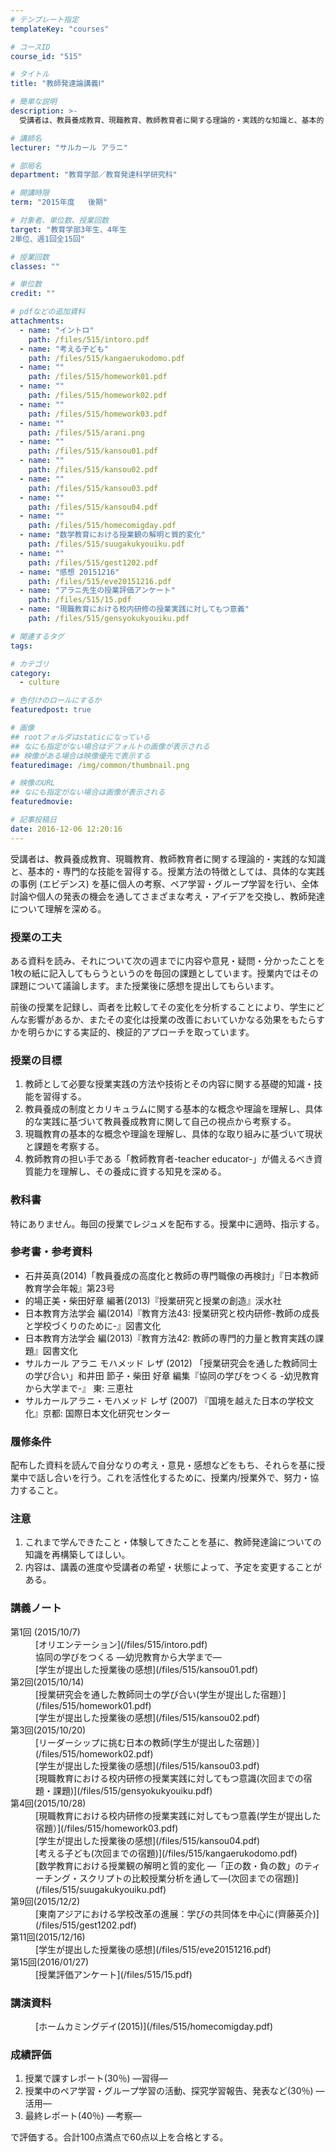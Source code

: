 ```yaml
---
# テンプレート指定
templateKey: "courses"

# コースID
course_id: "515"

# タイトル
title: "教師発達論講義Ⅰ"

# 簡単な説明
description: >-
  受講者は、教員養成教育、現職教育、教師教育者に関する理論的・実践的な知識と、基本的・専門的な技能を習得する。授業方法の特徴としては、具体的な実践の事例 (エビデンス) を基に個人の考察、ペア学習・グル...

# 講師名
lecturer: "サルカール アラニ"

# 部局名
department: "教育学部／教育発達科学研究科"

# 開講時限
term: "2015年度	後期"

# 対象者、単位数、授業回数
target: "教育学部3年生、4年生
2単位、週1回全15回"

# 授業回数
classes: ""

# 単位数
credit: ""

# pdfなどの追加資料
attachments: 
  - name: "イントロ" 
    path: /files/515/intoro.pdf
  - name: "考える子ども" 
    path: /files/515/kangaerukodomo.pdf
  - name: "" 
    path: /files/515/homework01.pdf
  - name: "" 
    path: /files/515/homework02.pdf
  - name: "" 
    path: /files/515/homework03.pdf
  - name: "" 
    path: /files/515/arani.png
  - name: "" 
    path: /files/515/kansou01.pdf
  - name: "" 
    path: /files/515/kansou02.pdf
  - name: "" 
    path: /files/515/kansou03.pdf
  - name: "" 
    path: /files/515/kansou04.pdf
  - name: "" 
    path: /files/515/homecomigday.pdf
  - name: "数学教育における授業観の解明と質的変化" 
    path: /files/515/suugakukyouiku.pdf
  - name: "" 
    path: /files/515/gest1202.pdf
  - name: "感想 20151216" 
    path: /files/515/eve20151216.pdf
  - name: "アラニ先生の授業評価アンケート" 
    path: /files/515/15.pdf
  - name: "現職教育における校内研修の授業実践に対してもつ意義" 
    path: /files/515/gensyokukyouiku.pdf

# 関連するタグ
tags:

# カテゴリ
category:
  - culture

# 色付けのロールにするか
featuredpost: true

# 画像
## rootフォルダはstaticになっている
## なにも指定がない場合はデフォルトの画像が表示される
## 映像がある場合は映像優先で表示する
featuredimage: /img/common/thumbnail.png

# 映像のURL
## なにも指定がない場合は画像が表示される
featuredmovie: 

# 記事投稿日
date: 2016-12-06 12:20:16
---
```


受講者は、教員養成教育、現職教育、教師教育者に関する理論的・実践的な知識と、基本的・専門的な技能を習得する。授業方法の特徴としては、具体的な実践の事例 (エビデンス) を基に個人の考察、ペア学習・グループ学習を行い、全体討論や個人の発表の機会を通してさまざまな考え・アイデアを交換し、教師発達について理解を深める。

### 授業の工夫

ある資料を読み、それについて次の週までに内容や意見・疑問・分かったことを1枚の紙に記入してもらうというのを毎回の課題としています。授業内ではその課題について議論します。また授業後に感想を提出してもらいます。

前後の授業を記録し、両者を比較してその変化を分析することにより、学生にどんな影響があるか、またその変化は授業の改善においていかなる効果をもたらすかを明らかにする実証的、検証的アプローチを取っています。



### 授業の目標

1. 教師として必要な授業実践の方法や技術とその内容に関する基礎的知識・技能を習得する。
2. 教員養成の制度とカリキュラムに関する基本的な概念や理論を理解し、具体的な実践に基づいて教員養成教育に関して自己の視点から考察する。
3. 現職教育の基本的な概念や理論を理解し、具体的な取り組みに基づいて現状と課題を考察する。
4. 教師教育の担い手である「教師教育者-teacher educator-」が備えるべき資質能力を理解し、その養成に資する知見を深める。

### 教科書

特にありません。毎回の授業でレジュメを配布する。授業中に適時、指示する。

### 参考書・参考資料

* 石井英真(2014)「教員養成の高度化と教師の専門職像の再検討」『日本教師教育学会年報』第23号
* 的場正美・柴田好章 編著(2013)『授業研究と授業の創造』渓水社
* 日本教育方法学会 編(2014)『教育方法43: 授業研究と校内研修-教師の成長と学校づくりのために-』図書文化
* 日本教育方法学会 編(2013)『教育方法42: 教師の専門的力量と教育実践の課題』図書文化
* サルカール アラニ モハメッド レザ (2012) 「授業研究会を通した教師同士の学び合い」和井田 節子・柴田 好章 編集『協同の学びをつくる -幼児教育から大学まで-』 東: 三恵社
* サルカールアラニ・モハメッド レザ (2007) 『国境を越えた日本の学校文化』京都: 国際日本文化研究センター

### 履修条件

配布した資料を読んで自分なりの考え・意見・感想などをもち、それらを基に授業中で話し合いを行う。これを活性化するために、授業内/授業外で、努力・協力すること。

### 注意

1. これまで学んできたこと・体験してきたことを基に、教師発達論についての知識を再構築してほしい。
2. 内容は、講義の進度や受講者の希望・状態によって、予定を変更することがある。



### 講義ノート

<dl>
<dt>
第1回 (2015/10/7)
</dt>

<dd>
[オリエンテーション](/files/515/intoro.pdf) 
</dd>

<dd>
協同の学びをつくる —幼児教育から大学まで—
</dd>

<dd>
[学生が提出した授業後の感想](/files/515/kansou01.pdf) 
</dd>

<dt>
第2回(2015/10/14)
</dt>

<dd>
[授業研究会を通した教師同士の学び合い(学生が提出した宿題）](/files/515/homework01.pdf) 
</dd>

<dd>
[学生が提出した授業後の感想](/files/515/kansou02.pdf) 
</dd>

<dt>
第3回(2015/10/20)
</dt>

<dd>
[リーダーシップに挑む日本の教師(学生が提出した宿題）](/files/515/homework02.pdf) 
</dd>

<dd>
[学生が提出した授業後の感想](/files/515/kansou03.pdf) 
</dd>

<dd>
[現職教育における校内研修の授業実践に対してもつ意識(次回までの宿題・課題)](/files/515/gensyokukyouiku.pdf) 
</dd>

<dt>
第4回(2015/10/28)
</dt>

<dd>
[現職教育における校内研修の授業実践に対してもつ意義(学生が提出した宿題）](/files/515/homework03.pdf) 
</dd>

<dd>
[学生が提出した授業後の感想](/files/515/kansou04.pdf) 
</dd>

<dd>
[考える子ども(次回までの宿題)](/files/515/kangaerukodomo.pdf) 
</dd>

<dd>
[数学教育における授業観の解明と質的変化 —「正の数・負の数」のティーチング・スクリプトの比較授業分析を通して—(次回までの宿題)](/files/515/suugakukyouiku.pdf) 
</dd>

<dt>
第9回(2015/12/2)
</dt>

<dd>
[東南アジアにおける学校改革の進展：学びの共同体を中心に(齊藤英介)](/files/515/gest1202.pdf) 
</dd>

<dt>
第11回(2015/12/16)
</dt>

<dd>
[学生が提出した授業後の感想](/files/515/eve20151216.pdf) 
</dd>

<dt>
第15回(2016/01/27)
</dt>

<dd>
[授業評価アンケート](/files/515/15.pdf) 
</dd>
</dl>

### 講演資料

<dl>
<dd>
[ホームカミングデイ(2015)](/files/515/homecomigday.pdf) 
</dd>
</dl>



### 成績評価

1. 授業で課すレポート(30％) ―習得―
2. 授業中のペア学習・グループ学習の活動、探究学習報告、発表など(30％) ―活用―
3. 最終レポート(40％) ―考察―

で評価する。合計100点満点で60点以上を合格とする。

